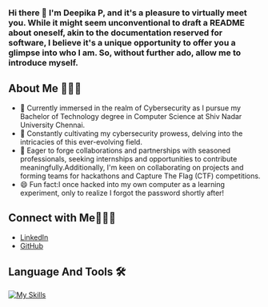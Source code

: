 ### Hi there 👋 I'm Deepika P, and it's a pleasure to virtually meet you. While it might seem unconventional to draft a README about oneself, akin to the documentation reserved for software, I believe it's a unique opportunity to offer you a glimpse into who I am. So, without further ado, allow me to introduce myself.

## About Me 🙋🏻‍♀

- 🔭 Currently immersed in the realm of Cybersecurity as I pursue my Bachelor of Technology degree in Computer Science at Shiv Nadar University Chennai.
- 🌱 Constantly cultivating my cybersecurity prowess, delving into the intricacies of this ever-evolving field.
- 👯 Eager to forge collaborations and partnerships with seasoned professionals, seeking internships and opportunities to contribute meaningfully.Additionally, I'm keen on collaborating on projects and forming teams for hackathons and Capture The Flag (CTF) competitions.
- 😄 Fun fact:I once hacked into my own computer as a learning experiment, only to realize I forgot the password shortly after!

## Connect with Me🙋🏻‍♀

- [LinkedIn](https://www.linkedin.com/in/deepika-p-5a053a258/)
- [GitHub](https://github.com/deepuzz11)

## Language And Tools 🛠️

[![My Skills](https://skillicons.dev/icons?i=py,java,c,html,css,js,kali,ubuntu,windows,git,github,visualstudio,pycharm,eclipse,mysql,mongodb,sqlite,nodejs,expressjs,aws,azure)](https://skillicons.dev)
